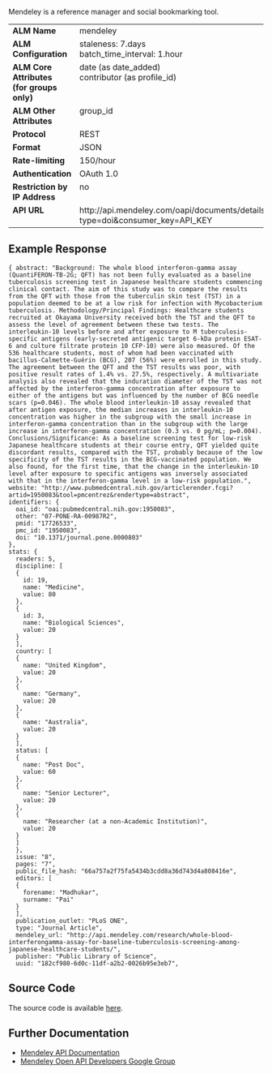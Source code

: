 Mendeley is a reference manager and social bookmarking tool.

<table width=100% border="0" cellspacing="0" cellpadding="0">
<tbody>
<tr>
<td valign="top" width=30%><strong>ALM Name</strong></td>
<td valign="top" width=70%>mendeley</td>
</tr>
<tr>
<td valign="top" width=20%><strong>ALM Configuration</strong></td>
<td valign="top" width=80%>staleness: 7.days<br/>batch_time_interval: 1.hour</td>
</tr>
<tr>
<td valign="top" width=20%><strong>ALM Core Attributes<br/>(for groups only)</strong></td>
<td valign="top" width=80%>date (as date_added)<br/>contributor (as profile_id)</td>
</tr>
<td valign="top" width=20%><strong>ALM Other Attributes</strong></td>
<td valign="top" width=80%>group_id</td>
</tr>
<tr>
<td valign="top" width=30%><strong>Protocol</strong></td>
<td valign="top" width=70%>REST</td>
</tr>
<tr>
<td valign="top" width=30%><strong>Format</strong></td>
<td valign="top" width=70%>JSON</td>
</tr>
<tr>
<td valign="top" width=20%><strong>Rate-limiting</strong></td>
<td valign="top" width=80%>150/hour</td>
</tr>
<tr>
<td valign="top" width=20%><strong>Authentication</strong></td>
<td valign="top" width=80%>OAuth 1.0</td>
</tr>
<tr>
<td valign="top" width=20%><strong>Restriction by IP Address</strong></td>
<td valign="top" width=80%>no</td>
</tr>
<tr>
<td valign="top" width=20%><strong>API URL</strong></td>
<td valign="top" width=80%>http://api.mendeley.com/oapi/documents/details/DOI/?type=doi&consumer_key=API_KEY</td>
</tr>
</tbody>
</table>

## Example Response
    { abstract: "Background: The whole blood interferon-gamma assay (QuantiFERON-TB-2G; QFT) has not been fully evaluated as a baseline tuberculosis screening test in Japanese healthcare students commencing clinical contact. The aim of this study was to compare the results from the QFT with those from the tuberculin skin test (TST) in a population deemed to be at a low risk for infection with Mycobacterium tuberculosis. Methodology/Principal Findings: Healthcare students recruited at Okayama University received both the TST and the QFT to assess the level of agreement between these two tests. The interleukin-10 levels before and after exposure to M tuberculosis-specific antigens (early-secreted antigenic target 6-kDa protein ESAT-6 and culture filtrate protein 10 CFP-10) were also measured. Of the 536 healthcare students, most of whom had been vaccinated with bacillus-Calmette-Guérin (BCG), 207 (56%) were enrolled in this study. The agreement between the QFT and the TST results was poor, with positive result rates of 1.4% vs. 27.5%, respectively. A multivariate analysis also revealed that the induration diameter of the TST was not affected by the interferon-gamma concentration after exposure to either of the antigens but was influenced by the number of BCG needle scars (p=0.046). The whole blood interleukin-10 assay revealed that after antigen exposure, the median increases in interleukin-10 concentration was higher in the subgroup with the small increase in interferon-gamma concentration than in the subgroup with the large increase in interferon-gamma concentration (0.3 vs. 0 pg/mL; p=0.004). Conclusions/Significance: As a baseline screening test for low-risk Japanese healthcare students at their course entry, QFT yielded quite discordant results, compared with the TST, probably because of the low specificity of the TST results in the BCG-vaccinated population. We also found, for the first time, that the change in the interleukin-10 level after exposure to specific antigens was inversely associated with that in the interferon-gamma level in a low-risk population.",
    website: "http://www.pubmedcentral.nih.gov/articlerender.fcgi?artid=1950083&tool=pmcentrez&rendertype=abstract",
    identifiers: {
      oai_id: "oai:pubmedcentral.nih.gov:1950083",
      other: "07-PONE-RA-00987R2",
      pmid: "17726533",
      pmc_id: "1950083",
      doi: "10.1371/journal.pone.0000803"
    },
    stats: {
      readers: 5,
      discipline: [
      {
        id: 19,
        name: "Medicine",
        value: 80
      },
      {
        id: 3,
        name: "Biological Sciences",
        value: 20
      }
      ],
      country: [
      {
        name: "United Kingdom",
        value: 20
      },
      {
        name: "Germany",
        value: 20
      },
      {
        name: "Australia",
        value: 20
      }
      ],
      status: [
      {
        name: "Post Doc",
        value: 60
      },
      {
        name: "Senior Lecturer",
        value: 20
      },
      {
        name: "Researcher (at a non-Academic Institution)",
        value: 20
      }
      ]
      },
      issue: "8",
      pages: "7",
      public_file_hash: "66a757a2f75fa5434b3cdd8a36d743d4a808416e",
      editors: [
      {
        forename: "Madhukar",
        surname: "Pai"
      }
      ],
      publication_outlet: "PLoS ONE",
      type: "Journal Article",
      mendeley_url: "http://api.mendeley.com/research/whole-blood-interferongamma-assay-for-baseline-tuberculosis-screening-among-japanese-healthcare-students/",
      publisher: "Public Library of Science",
      uuid: "182cf980-6d0c-11df-a2b2-0026b95e3eb7",

## Source Code
The source code is available [here](https://github.com/articlemetrics/alm/blob/master/app/models/sources/mendeley.rb). 

## Further Documentation
* [Mendeley API Documentation](http://apidocs.mendeley.com)
* [Mendeley Open API Developers Google Group](https://groups.google.com/forum/?fromgroups#!forum/mendeley-open-api-developers)